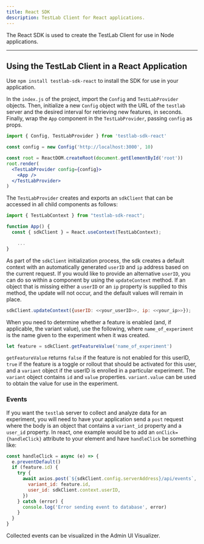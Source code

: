 ```yaml
---
title: React SDK
description: TestLab Client for React applications.
---
```


The React SDK is used to create the TestLab Client for use in Node applications.

---

## Using the TestLab Client in a React Application

Use `npm install testlab-sdk-react` to install the SDK for use in your application.

In the `index.js` of the project, import the `Config` and `TestLabProvider` objects. Then, initialize a new `Config` object with the URL of the `testlab` server and the desired interval for retrieving new features, in seconds. Finally, wrap the `App` component in the `TestLabProvider`, passing `config` as props.

```jsx
import { Config, TestLabProvider } from 'testlab-sdk-react'

const config = new Config('http://localhost:3000', 10)

const root = ReactDOM.createRoot(document.getElementById('root'))
root.render(
  <TestLabProvider config={config}>
    <App />
  </TestLabProvider>
)
```

The `TestLabProvider` creates and exports an `sdkClient` that can be accessed in all child components as follows:

```jsx
import { TestLabContext } from "testlab-sdk-react";

function App() {
  const { sdkClient } = React.useContext(TestLabContext);

	...
}
```

As part of the `sdkClient` initialization process, the sdk creates a default context with an automatically generated `userID` and `ip` address based on the current request. If you would like to provide an alternative `userID`, you can do so within a component by using the `updateContext` method. If an object that is missing either a `userID` or an `ip` property is supplied to this method, the update will not occur, and the default values will remain in place.

```jsx
sdkClient.updateContext({userID: <<your_userID>>, ip: <<your_ip>>});
```

When you need to determine whether a feature is enabled (and, if applicable, the variant value), use the following, where `name_of_experiment` is the name given to the experiment when it was created.

```jsx
let feature = sdkClient.getFeatureValue('name_of_experiment')
```

`getFeatureValue` returns `false` if the feature is not enabled for this userID, `true` if the feature is a toggle or rollout that should be activated for this user, and a `variant` object if the userID is enrolled in a particular experiment. The `variant` object contains `id` and `value` properties. `variant.value` can be used to obtain the value for use in the experiment.

### Events

If you want the `testlab` server to collect and analyze data for an experiment, you will need to have your application send a `post` request where the body is an object that contains a `variant_id` property and a `user_id` property. In react, one example would be to add an `onClick={handleClick}` attribute to your element and have `handleClick` be something like:

```jsx
const handleClick = async (e) => {
  e.preventDefault()
  if (feature.id) {
    try {
      await axios.post(`${sdkClient.config.serverAddress}/api/events`, {
        variant_id: feature.id,
        user_id: sdkClient.context.userID,
      })
    } catch (error) {
      console.log('Error sending event to database', error)
    }
  }
}
```

Collected events can be visualized in the Admin UI Visualizer.
